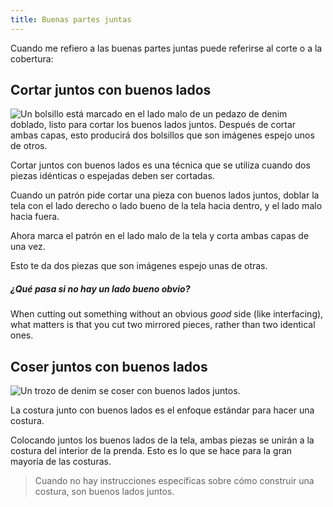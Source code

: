 ```yaml
---
title: Buenas partes juntas
---
```


Cuando me refiero a las buenas partes juntas puede referirse al corte o a la cobertura:

## Cortar juntos con buenos lados

![Un bolsillo está marcado en el lado malo de un pedazo de denim doblado, listo para cortar los buenos lados juntos. Después de cortar ambas capas, esto producirá dos bolsillos que son imágenes espejo unos de otros.](cutting-good-sides-together.jpg)

Cortar juntos con buenos lados es una técnica que se utiliza cuando dos piezas idénticas o espejadas deben ser cortadas.

Cuando un patrón pide cortar una pieza con buenos lados juntos, doblar la tela con el lado derecho o lado bueno de la tela hacia dentro, y el lado malo hacia fuera.

Ahora marca el patrón en el lado malo de la tela y corta ambas capas de una vez.

Esto te da dos piezas que son imágenes espejo unas de otras.

<Note> 

##### ¿Qué pasa si no hay un lado bueno obvio?

When cutting out something without an obvious _good_ side (like interfacing),
what matters is that you cut two mirrored pieces, rather than two identical ones.

</Note>

## Coser juntos con buenos lados

![Un trozo de denim se coser con buenos lados juntos.](sewing-good-sides-together.jpg)

La costura junto con buenos lados es el enfoque estándar para hacer una costura.

Colocando juntos los buenos lados de la tela, ambas piezas se unirán a la costura del interior de la prenda. Esto es lo que se hace para la gran mayoría de las costuras.

> Cuando no hay instrucciones específicas sobre cómo construir una costura, son buenos lados juntos.
